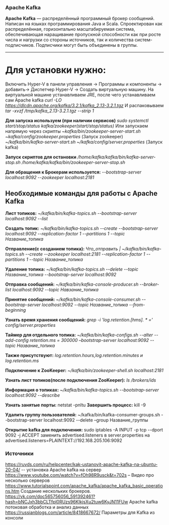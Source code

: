 ### Apache Kafka
**Apache Kafka** — распределённый программный брокер сообщений. Написан на языках программирования Java и Scala.
Спроектирован как распределённая, горизонтально масштабируемая система, обеспечивающая наращивание пропускной способности как при росте числа и нагрузки со стороны источников, так и количества систем-подписчиков. Подписчики могут быть объединены в группы.
___
# Для установки нужно:
Включить Hyper-V в панели управления -> Программы и компоненты -> добавить-> Диспетчер Hyper-V -> Создать виртуальную машину.
На виртуальной машине устанавливаем JRE, после чего устанавливаем сам Apache kafka
*curl -LO https://dlcdn.apache.org/kafka/3.2.1/kafka_2.13-3.2.1.tgz*
И распаковываем
*tar -xvzf /tmp/kafka_2.13-3.2.1.tgz --strip 1*

**Для запуска используем (при наличии сервисов)**
*sudo systemctl start/stop/status kafka/zookeeper(start/stop/status)*
Или запускаем напрямую через скрипты
*~kafka/bin/zookeeper-server-start.sh ~kafka/config/zookeeper.properties* (Запуск zookeeper)
*~/kafka/bin/kafka-server-start.sh ~/kafka/config/server.properties* (Запуск kafka)

**Запуск скриптов для остановки**
*/home/kafka/kafka/bin/kafka-server-stop.sh*
*/home/kafka/kafka/bin/zookeeper-server-stop.sh*

**Для обращения к Брокерам используется:**
*--bootstrap-server localhost:9092 --zookeeper localhost:2181*
## Необходимые команды для работы с Apache Kafka
**Лист топиков:** *~/kafka/bin/kafka-topics.sh --bootstrap-server localhost:9092 --list*

**Создать топик:** *~/kafka/bin/kafka-topics.sh --create --bootstrap-server localhost:9092 --replication-factor 1 --partitions 1 --topic Название_топика*

**Отправление(с созданием топика):** *Что_отправить | ~/kafka/bin/kafka-topics.sh --create --zookeeper localhost:2181 --replication-factor 1 --partitions 1 --topic Название_топика*

**Удаление топика:** *~/kafka/bin/kafka-topics.sh --delete --topic Название_топика --bootstrap-server localhost:9092*

**Отправка сообщений:** *~/kafka/bin/kafka-console-producer.sh --broker-list localhost:9092 --topic Навзание_топика*

**Принятие сообщений:** *~/kafka/bin/kafka-console-consumer.sh --bootstrap-server localhost:9092 --topic Название_топика --from-beginning*

**Узнать время хранения сообщений:** *grep -i 'log.retention.[hms]. * \=' config/server.properties*

**Таймер для отдельного топика:** *~/kafka/bin/kafka-configs.sh --alter --add-config retention.ms = 300000 –bootstrap-server localhost:9092 --topic Название_топика*

**Также присутствуют:** *log.retention.hours,log.retention.minutes и log.retention.ms*

**Подключение к ZooKeeper:** *~/kafka/bin/zookeeper-shell.sh localhost:2181*

**Узнать лист топиков(после подключения ZooKeeper):** *ls /brokers/ids*

**Информация о топиках:** *~/kafka/bin/kafka-topics.sh --bootstrap-server localhost:9092 --describe*

**Узнать занятые порты:** netstat -pnltu
**Завершить процесс:** kill -9 <pid> 

**Удалить группу пользователей:** ~/kafka/bin/kafka-consumer-groups.sh --bootstrap-server localhost:9092 --delete –group Название_группы




**Открытие kafka для подключения:**
sudo iptables -A INPUT -p tcp --dport 9092 -j ACCEPT
заменить advertised.listeners в server.properties на advertised.listeners=PLAINTEXT://192.168.205.106:9092




### Источники

https://ruvds.com/ru/helpcenter/kak-ustanovit-apache-kafka-na-ubuntu-20-04/ -- установка Apache kafka на сервер
https://www.youtube.com/watch?v=fOh98R9usck&t=702s – Видео про несколько серверов
https://www.tutorialspoint.com/apache_kafka/apache_kafka_basic_operations.htm Создание нескольких брокеров.
https://vk.com/doc565756056_591392461?hash=bNCJxh3bbCLTfpl0RUzs96KlkjsXu2tuw6KyJN11FUw Apache kafka потоковая обработка и анализ данных
https://russianblogs.com/article/8418667672/ Параметры для Kafka из консоли

